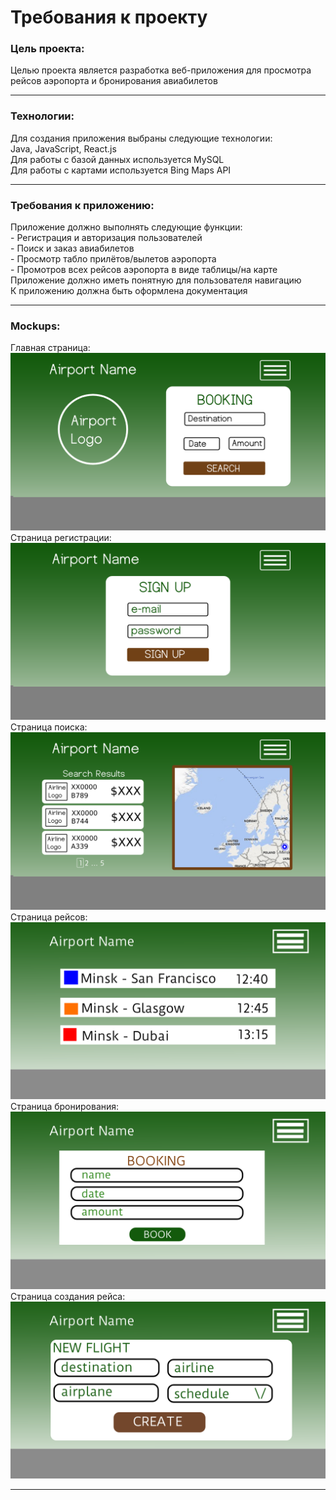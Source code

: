 # Требования к проекту
<h3>Цель проекта:</h3>
Целью проекта является разработка веб-приложения для просмотра рейсов аэропорта и бронирования авиабилетов<br>
<hr>
<h3>Технологии:</h3>
Для создания приложения выбраны следующие технологии:<br>
Java, JavaScript, React.js<br>
Для работы с базой данных используется MySQL<br>
Для работы с картами используется Bing Maps API<br>
<hr>
<h3>Требования к приложению:</h3>
Приложение должно выполнять следующие функции:<br>
- Регистрация и авторизация пользователей<br>
- Поиск и заказ авиабилетов<br>
- Просмотр табло прилётов/вылетов аэропорта<br>
- Промотров всех рейсов аэропорта в виде таблицы/на карте<br>
Приложение должно иметь понятную для пользователя навигацию<br>
К приложению должна быть оформлена документация<br>
<hr>
<h3>Mockups:</h3>
Главная страница:<br>
<img src="https://github.com/ivanbazhko/AirportProject/blob/master/documents/Mockups/MainPage.png">
Страница регистрации:<br>
<img src="https://github.com/ivanbazhko/AirportProject/blob/master/documents/Mockups/SignUp.png">
Страница поиска:<br>
<img src="https://github.com/ivanbazhko/AirportProject/blob/master/documents/Mockups/Search.png">
Страница рейсов:<br>
<img src="https://github.com/ivanbazhko/AirportProject/blob/master/documents/Mockups/Flights.png">
Страница бронирования:<br>
<img src="https://github.com/ivanbazhko/AirportProject/blob/master/documents/Mockups/Booking.png">
Страница создания рейса:<br>
<img src="https://github.com/ivanbazhko/AirportProject/blob/master/documents/Mockups/NewFlight.png">
<hr>
